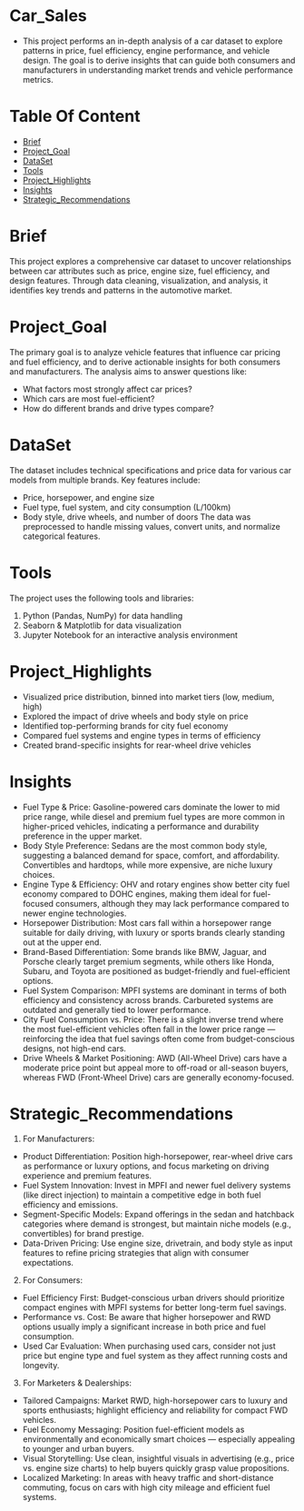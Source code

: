 # Car_Sales
* This project performs an in-depth analysis of a car dataset to explore patterns in price, fuel efficiency, engine performance, and vehicle design. 
The goal is to derive insights that can guide both consumers and manufacturers in understanding market trends and vehicle performance metrics.

# Table Of Content 
* [Brief](#Brief)
* [Project_Goal](#Project_Goal)
* [DataSet](#DataSet)
* [Tools](#Tools)
* [Project_Highlights](#Project_Highlights)
* [Insights](#Insights)
* [Strategic_Recommendations](#Strategic_Recommendations)





# Brief
This project explores a comprehensive car dataset to uncover relationships between car attributes such as price, engine size, fuel efficiency, and design features.
Through data cleaning, visualization, and analysis, it identifies key trends and patterns in the automotive market.


# Project_Goal
The primary goal is to analyze vehicle features that influence car pricing and fuel efficiency, and to derive actionable insights for both consumers and manufacturers. 
The analysis aims to answer questions like:

* What factors most strongly affect car prices?
* Which cars are most fuel-efficient?
* How do different brands and drive types compare?


# DataSet

The dataset includes technical specifications and price data for various car models from multiple brands. Key features include:

* Price, horsepower, and engine size
* Fuel type, fuel system, and city consumption (L/100km)
* Body style, drive wheels, and number of doors
The data was preprocessed to handle missing values, convert units, and normalize categorical features.


# Tools
The project uses the following tools and libraries:

1. Python (Pandas, NumPy) for data handling
2. Seaborn & Matplotlib for data visualization
3. Jupyter Notebook for an interactive analysis environment



# Project_Highlights

* Visualized price distribution, binned into market tiers (low, medium, high)
* Explored the impact of drive wheels and body style on price
* Identified top-performing brands for city fuel economy
* Compared fuel systems and engine types in terms of efficiency
* Created brand-specific insights for rear-wheel drive vehicles


# Insights
* Fuel Type & Price: Gasoline-powered cars dominate the lower to mid price range, while diesel and premium fuel types are more common in higher-priced vehicles, indicating a
  performance and durability preference in the upper market.
* Body Style Preference: Sedans are the most common body style, suggesting a balanced demand for space, comfort, and affordability. Convertibles and hardtops, while more expensive, are
  niche luxury choices.
* Engine Type & Efficiency: OHV and rotary engines show better city fuel economy compared to DOHC engines, making them ideal for fuel-focused consumers, although they may lack
  performance compared to newer engine technologies.
* Horsepower Distribution: Most cars fall within a horsepower range suitable for daily driving, with luxury or sports brands clearly standing out at the upper end.
* Brand-Based Differentiation: Some brands like BMW, Jaguar, and Porsche clearly target premium segments, while others like Honda, Subaru, and Toyota are positioned as budget-friendly
  and fuel-efficient options.
* Fuel System Comparison: MPFI systems are dominant in terms of both efficiency and consistency across brands. Carbureted systems are outdated and generally tied to lower performance.
* City Fuel Consumption vs. Price: There is a slight inverse trend where the most fuel-efficient vehicles often fall in the lower price range — reinforcing the idea that fuel savings
  often come from budget-conscious designs, not high-end cars.
* Drive Wheels & Market Positioning: AWD (All-Wheel Drive) cars have a moderate price point but appeal more to off-road or all-season buyers, whereas FWD (Front-Wheel Drive) cars are
  generally economy-focused.



# Strategic_Recommendations
1. For Manufacturers:
* Product Differentiation: Position high-horsepower, rear-wheel drive cars as performance or luxury options, and focus marketing on driving experience and premium features.
* Fuel System Innovation: Invest in MPFI and newer fuel delivery systems (like direct injection) to maintain a competitive edge in both fuel efficiency and emissions.
* Segment-Specific Models: Expand offerings in the sedan and hatchback categories where demand is strongest, but maintain niche models (e.g., convertibles) for brand prestige.
* Data-Driven Pricing: Use engine size, drivetrain, and body style as input features to refine pricing strategies that align with consumer expectations.

2. For Consumers:
* Fuel Efficiency First: Budget-conscious urban drivers should prioritize compact engines with MPFI systems for better long-term fuel savings.
* Performance vs. Cost: Be aware that higher horsepower and RWD options usually imply a significant increase in both price and fuel consumption.
* Used Car Evaluation: When purchasing used cars, consider not just price but engine type and fuel system as they affect running costs and longevity.


3. For Marketers & Dealerships:
* Tailored Campaigns: Market RWD, high-horsepower cars to luxury and sports enthusiasts; highlight efficiency and reliability for compact FWD vehicles.
* Fuel Economy Messaging: Position fuel-efficient models as environmentally and economically smart choices — especially appealing to younger and urban buyers.
* Visual Storytelling: Use clean, insightful visuals in advertising (e.g., price vs. engine size charts) to help buyers quickly grasp value propositions.
* Localized Marketing: In areas with heavy traffic and short-distance commuting, focus on cars with high city mileage and efficient fuel systems.





